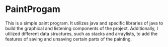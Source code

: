 # PaintProgam
This is a simple paint program. It utilizes java and specific libraries of java to build the graphical and listening components of the project. Additionally, I utilized different data structures, such as stacks and arraylists, to add the features of saving and unsaving certain parts of the painting.
